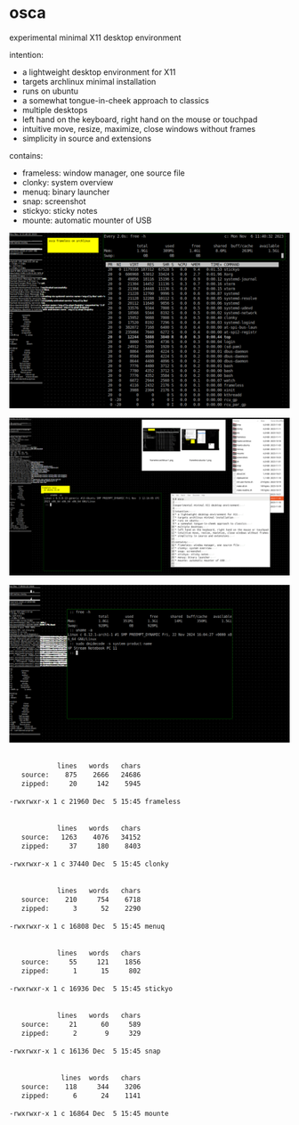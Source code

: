 # osca

experimental minimal X11 desktop environment

intention:
* a lightweight desktop environment for X11
* targets archlinux minimal installation
* runs on ubuntu
* a somewhat tongue-in-cheek approach to classics
* multiple desktops
* left hand on the keyboard, right hand on the mouse or touchpad
* intuitive move, resize, maximize, close windows without frames
* simplicity in source and extensions

contains:
* frameless: window manager, one source file
* clonky: system overview
* menuq: binary launcher
* snap: screenshot
* stickyo: sticky notes
* mounte: automatic mounter of USB


![screenshot 1](screenshots/frameless-archlinux-1.png)


![screenshot 2](screenshots/frameless-ubuntu-1.png)


![screenshot 2](screenshots/2024-12-07--09-02-22.png)

```

            lines   words   chars
   source:    875    2666   24686
   zipped:     20     142    5945

-rwxrwxr-x 1 c 21960 Dec  5 15:45 frameless


            lines   words   chars
   source:   1263    4076   34152
   zipped:     37     180    8403

-rwxrwxr-x 1 c 37440 Dec  5 15:45 clonky


            lines   words   chars
   source:    210     754    6718
   zipped:      3      52    2290

-rwxrwxr-x 1 c 16808 Dec  5 15:45 menuq


            lines   words   chars
   source:     55     121    1856
   zipped:      1      15     802

-rwxrwxr-x 1 c 16936 Dec  5 15:45 stickyo


            lines   words   chars
   source:     21      60     589
   zipped:      2       9     329

-rwxrwxr-x 1 c 16136 Dec  5 15:45 snap


             lines  words   chars
   source:    118     344    3206
   zipped:      6      24    1141

-rwxrwxr-x 1 c 16864 Dec  5 15:45 mounte

```
